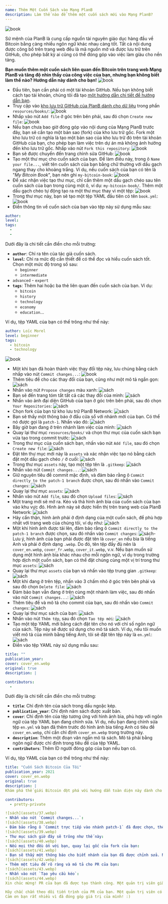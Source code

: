 ```yaml
---
name: Thêm Một Cuốn Sách vào Mạng PlanB
description: Làm thế nào để thêm một cuốn sách mới vào Mạng PlanB?
---
```

![book](assets/cover.webp)

Sứ mệnh của PlanB là cung cấp nguồn tài nguyên giáo dục hàng đầu về Bitcoin bằng càng nhiều ngôn ngữ khác nhau càng tốt. Tất cả nội dung được công bố trên trang web đều là mã nguồn mở và được lưu trữ trên GitHub, cho phép bất kỳ ai cũng có thể đóng góp vào việc làm giàu cho nền tảng.

**Bạn muốn thêm một cuốn sách liên quan đến Bitcoin trên trang web Mạng PlanB và tăng độ nhìn thấy của công việc của bạn, nhưng bạn không biết làm thế nào? Hướng dẫn này dành cho bạn!**
![book](assets/01.webp)
- Đầu tiên, bạn cần phải có một tài khoản GitHub. Nếu bạn không biết cách tạo tài khoản, chúng tôi đã tạo [một hướng dẫn chi tiết để hướng dẫn bạn](https://planb.network/tutorials/others/create-github-account).
- Truy cập vào [kho lưu trữ GitHub của PlanB dành cho dữ liệu](https://github.com/PlanB-Network/bitcoin-educational-content/tree/dev/resources/books) trong phần `resources/books/`:
![book](assets/02.webp)
- Nhấp vào nút `Add file` ở góc trên bên phải, sau đó chọn `Create new file`:
![book](assets/03.webp)
- Nếu bạn chưa bao giờ đóng góp vào nội dung của Mạng PlanB trước đây, bạn sẽ cần tạo một bản sao (fork) của kho lưu trữ gốc. Fork một kho lưu trữ có nghĩa là tạo một bản sao của kho lưu trữ đó trên tài khoản GitHub của bạn, cho phép bạn làm việc trên dự án mà không ảnh hưởng đến kho lưu trữ gốc. Nhấp vào nút `Fork this repository`:
![book](assets/04.webp)
- Bạn sẽ được chuyển đến trang chỉnh sửa GitHub:
![book](assets/05.webp)
- Tạo một thư mục cho cuốn sách của bạn. Để làm điều này, trong ô `Name your file...`, viết tên cuốn sách của bạn bằng chữ thường với dấu gạch ngang thay cho khoảng trắng. Ví dụ, nếu cuốn sách của bạn có tên là "*My Bitcoin Book*", bạn nên ghi `my-bitcoin-book`:
![book](assets/06.webp)
- Để xác nhận việc tạo thư mục, chỉ cần thêm một dấu gạch chéo sau tên cuốn sách của bạn trong cùng một ô, ví dụ: `my-bitcoin-book/`. Thêm một dấu gạch chéo tự động tạo ra một thư mục thay vì một tệp:
![book](assets/07.webp)
- Trong thư mục này, bạn sẽ tạo một tệp YAML đầu tiên có tên `book.yml`:
![book](assets/08.webp)
- Điền thông tin về cuốn sách của bạn vào tệp này sử dụng mẫu sau:

```yaml
author: 
level: 
tags:
  - 
  - 
```

Dưới đây là chi tiết cần điền cho mỗi trường:
- **`author`**: Chỉ ra tên của tác giả cuốn sách.
- **`level`**: Chỉ ra mức độ cần thiết để có thể đọc và hiểu cuốn sách tốt. Chọn một mức độ trong số sau:
	- `beginner`
	- `intermediate`
- `advanced` - `expert`
- **`tags`**: Thêm hai hoặc ba thẻ liên quan đến cuốn sách của bạn. Ví dụ:
    - `bitcoin`
    - `history`
    - `technology`
    - `economy`
    - `education`...

Ví dụ, tệp YAML của bạn có thể trông như thế này:

```yaml
author: Loïc Morel
level: beginner
tags:
  - bitcoin
  - technology
```

![book](assets/09.webp)
- Một khi bạn đã hoàn thành việc thay đổi tệp này, lưu chúng bằng cách nhấp vào nút `Commit changes...`:
![book](assets/10.webp)
- Thêm tiêu đề cho các thay đổi của bạn, cũng như một mô tả ngắn gọn: ![sách](assets/11.webp)
- Nhấn vào nút `Propose changes` màu xanh:
![sách](assets/12.webp)
- Bạn sẽ đến trang tóm tắt tất cả các thay đổi của mình:
![sách](assets/13.webp)
- Nhấn vào ảnh đại diện GitHub của bạn ở góc trên bên phải, sau đó chọn `Your Repositories`:
![sách](assets/14.webp)
- Chọn fork của bạn từ kho lưu trữ PlanB Network:
![sách](assets/15.webp)
- Bạn sẽ thấy một thông báo ở đầu cửa sổ với nhánh mới của bạn. Có thể nó được gọi là `patch-1`. Nhấn vào đó:
![sách](assets/16.webp)
- Bây giờ bạn đang ở trên nhánh làm việc của mình:
![sách](assets/17.webp)
- Quay lại thư mục `resources/books/` và chọn thư mục của cuốn sách bạn vừa tạo trong commit trước:
![sách](assets/18.webp)
- Trong thư mục của cuốn sách bạn, nhấn vào nút `Add file`, sau đó chọn `Create new file`:
![sách](assets/19.webp)
- Đặt tên thư mục mới này là `assets` và xác nhận việc tạo nó bằng cách đặt một dấu gạch chéo `/` ở cuối:
![sách](assets/20.webp)
- Trong thư mục `assets` này, tạo một tệp tên là `.gitkeep`:
![sách](assets/21.webp)
- Nhấn vào nút `Commit changes...`:
![sách](assets/22.webp)
- Giữ nguyên tiêu đề commit mặc định, và đảm bảo rằng ô `Commit directly to the patch-1 branch` được chọn, sau đó nhấn vào `Commit changes`:
![sách](assets/23.webp)
- Quay lại thư mục `assets`:
![sách](assets/24.webp)
- Nhấn vào nút `Add file`, sau đó chọn `Upload files`:
![sách](assets/25.webp)
- Một trang mới sẽ mở ra. Kéo và thả hình ảnh bìa của cuốn sách của bạn vào khu vực đó. Hình ảnh này sẽ được hiển thị trên trang web của PlanB Network:
![sách](assets/26.webp)
- Hãy cẩn thận, hình ảnh phải ở định dạng của một cuốn sách, để phù hợp nhất với trang web của chúng tôi, ví dụ như:
![sách](assets/27.webp)
- Một khi hình ảnh được tải lên, đảm bảo rằng ô `Commit directly to the patch-1 branch` được chọn, sau đó nhấn vào `Commit changes`:
![sách](assets/28.webp)- Lưu ý, hình ảnh của bạn phải được đặt tên là `cover_en` nếu bìa là tiếng Anh và phải ở định dạng `.webp`. Do đó, tên tệp đầy đủ nên là `cover_en.webp`, `cover_fr.webp`, `cover_it.webp`, v.v. Nếu bạn muốn sử dụng một hình ảnh bìa khác nhau cho mỗi ngôn ngữ, ví dụ trong trường hợp dịch một cuốn sách, bạn có thể đặt chúng cùng một vị trí trong thư mục `assets`:
![sách](assets/29.webp)
- Quay lại thư mục `assets` của bạn và nhấn vào tệp trung gian `.gitkeep`:
![sách](assets/30.webp)
- Một khi đang ở trên tệp, nhấn vào 3 chấm nhỏ ở góc trên bên phải và sau đó chọn `Delete file`:
![sách](assets/31.webp)
- Đảm bảo bạn vẫn đang ở trên cùng một nhánh làm việc, sau đó nhấn vào nút `Commit changes...`:
![sách](assets/32.webp)
- Thêm tiêu đề và mô tả cho commit của bạn, sau đó nhấn vào `Commit changes`:
![sách](assets/33.webp)
- Quay lại thư mục sách của bạn: ![sách](assets/34.webp)
- Nhấn vào nút `Thêm tệp`, sau đó chọn `Tạo tệp mới`:
![sách](assets/35.webp)
- Tạo một tệp YAML mới bằng cách đặt tên cho nó với chỉ số ngôn ngữ của sách. Tệp này sẽ được sử dụng cho mô tả sách. Ví dụ, nếu tôi muốn viết mô tả của mình bằng tiếng Anh, tôi sẽ đặt tên tệp này là `en.yml`:
![sách](assets/36.webp)
- Điền vào tệp YAML này sử dụng mẫu sau:
```yaml
title: ""
publication_year: 
cover: cover_en.webp
original: true
description: |

contributors:
  - 
```

Dưới đây là chi tiết cần điền cho mỗi trường:
- **`title`**: Chỉ định tên của sách trong dấu ngoặc kép.
- **`publication_year`**: Chỉ định năm sách được xuất bản.
- **`cover`**: Chỉ định tên của tệp tương ứng với hình ảnh bìa, phù hợp với ngôn ngữ của tệp YAML bạn đang chỉnh sửa. Ví dụ, nếu bạn đang chỉnh sửa tệp `en.yml` và bạn đã thêm trước đó hình ảnh bìa tiếng Anh có tiêu đề `cover_en.webp`, chỉ cần chỉ định `cover_en.webp` trong trường này.
- **`description`**: Thêm một đoạn văn ngắn mô tả sách. Mô tả phải bằng ngôn ngữ được chỉ định trong tiêu đề của tệp YAML.
- **`contributors`**: Thêm ID người đóng góp của bạn nếu bạn có.

Ví dụ, tệp YAML của bạn có thể trông như thế này:

```yaml
title: "Cuốn Sách Bitcoin Của Tôi"
publication_year: 2021
cover: cover_en.webp
original: true
description: |
Khám phá thế giới Bitcoin đột phá với hướng dẫn toàn diện này dành cho người mới bắt đầu. Cuốn Sách Bitcoin Của Tôi làm sáng tỏ những phức tạp của Bitcoin, cung cấp một giới thiệu rõ ràng và ngắn gọn về cách thức hoạt động của giao thức. Từ công nghệ cách mạng đến tác động tiềm năng đối với nền kinh tế toàn cầu, cuốn sách này cung cấp cái nhìn sâu sắc và kiến thức thực tế không thể thiếu. Hoàn hảo cho những người mới làm quen với Bitcoin, nó bao gồm các kiến thức cơ bản, mẹo bảo mật và tương lai của tài chính số. Hãy nhảy vào tương lai của tiền tệ và trang bị cho mình kiến thức để tự tin điều hướng trong kỷ nguyên số.

contributors:
  - pretty-private

![sách](assets/37.webp)
- Nhấn vào nút `Commit changes...`:
![sách](assets/38.webp)
- Đảm bảo rằng ô `Commit trực tiếp vào nhánh patch-1` đã được chọn, thêm tiêu đề, sau đó nhấn vào `Commit changes`:
![sách](assets/39.webp)
- Thư mục sách giờ đây sẽ trông như thế này:
![sách](assets/40.webp)
- Nếu mọi thứ đều ổn với bạn, quay lại gốc của fork của bạn:
![sách](assets/41.webp)
- Bạn sẽ thấy một thông báo cho biết nhánh của bạn đã được chỉnh sửa. Nhấn vào nút `So sánh & yêu cầu kéo`:
![sách](assets/42.webp)
- Thêm một tiêu đề rõ ràng và mô tả cho PR của bạn:
![sách](assets/43.webp)
- Nhấn vào nút `Tạo yêu cầu kéo`:
![sách](assets/44.webp)
Xin chúc mừng! PR của bạn đã được tạo thành công. Một quản trị viên giờ đây sẽ xem xét nó và, nếu mọi thứ đều ổn, hợp nhất nó vào kho lưu trữ chính của Mạng PlanB. Bạn sẽ thấy sách của mình xuất hiện trên trang web vài ngày sau.

Hãy chắc chắn theo dõi tiến trình của PR của bạn. Một quản trị viên có thể để lại bình luận yêu cầu thông tin bổ sung. Miễn là PR của bạn chưa được xác nhận, bạn có thể xem nó trong tab `Yêu cầu kéo` trên kho lưu trữ GitHub của Mạng PlanB.
Cảm ơn bạn rất nhiều vì đã đóng góp giá trị của mình! :)